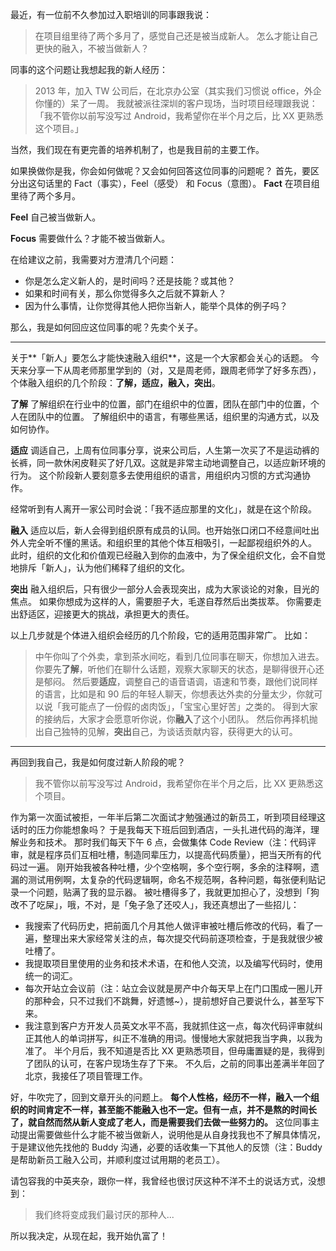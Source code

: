 最近，有一位前不久参加过入职培训的同事跟我说：
>在项目组里待了两个多月了，感觉自己还是被当成新人。
怎么才能让自己更快的融入，不被当做新人？

同事的这个问题让我想起我的新人经历：
>2013 年，加入 TW 公司后，在北京办公室（其实我们习惯说 office，外企你懂的）呆了一周。
我就被派往深圳的客户现场，当时项目经理跟我说：「我不管你以前写没写过 Android，我希望你在半个月之后，比 XX 更熟悉这个项目。」

当然，我们现在有更完善的培养机制了，也是我目前的主要工作。

如果换做你是我，你会如何做呢？又会如何回答这位同事的问题呢？
首先，要区分出这句话里的 Fact（事实），Feel（感受） 和 Focus（意图）。
**Fact**
在项目组里待了两个多月。

**Feel**
自己被当做新人。

**Focus**
需要做什么？才能不被当做新人。

在给建议之前，我需要对方澄清几个问题：
* 你是怎么定义新人的，是时间吗？还是技能？或其他？
* 如果和时间有关，那么你觉得多久之后就不算新人？
* 因为什么事情，让你觉得其他人把你当新人，能举个具体的例子吗？

那么，我是如何回应这位同事的呢？先卖个关子。

---
关于**「新人」要怎么才能快速融入组织**，这是一个大家都会关心的话题。
今天来分享一下从周老师那里学到的（对，又是周老师，跟周老师学了好多东西），个体融入组织的几个阶段：**了解，适应，融入，突出**。

**了解**
了解组织在行业中的位置，部门在组织中的位置，团队在部门中的位置，个人在团队中的位置。
了解组织中的语言，有哪些黑话，组织里的沟通方式，以及如何协作。

**适应**
调适自己，上周有位同事分享，说来公司后，人生第一次买了不是运动裤的长裤，同一款休闲皮鞋买了好几双。这就是非常主动地调整自己，以适应新环境的行为。
这个阶段新人要刻意多去使用组织的语言，用组织内习惯的方式沟通协作。

经常听到有人离开一家公司时会说：「我不适应那里的文化」，就是在这个阶段。

**融入**
适应以后，新人会得到组织原有成员的认同。也开始张口闭口不经意间吐出外人完全听不懂的黑话。和组织里的其他个体互相吸引，一起鄙视组织外的人。
此时，组织的文化和价值观已经融入到你的血液中，为了保全组织文化，会不自觉地排斥「新人」，认为他们稀释了组织的文化。

**突出**
融入组织后，只有很少一部分人会表现突出，成为大家谈论的对象，目光的焦点。
如果你想成为这样的人，需要胆子大，毛遂自荐然后出类拔萃。
你需要走出舒适区，迎接更大的挑战，承担更大的责任。

以上几步就是个体进入组织会经历的几个阶段，它的适用范围非常广。
比如：
>中午你叫了个外卖，拿到茶水间吃，看到几位同事在聊天，你想加入进去。
你要先**了解**，听他们在聊什么话题，观察大家聊天的状态，是聊得很开心还是郁闷。
然后要**适应**，调整自己的语音语调，语速和节奏，跟他们说同样的语言，比如是和 90 后的年轻人聊天，你想表达外卖的分量太少，你就可以说「我可能点了一份假的卤肉饭」，「宝宝心里好苦」之类的。
得到大家的接纳后，大家才会愿意听你说，你**融入**了这个小团队。
然后你再择机抛出自己独特的见解，**突出**自己，为谈话贡献内容，获得更大的认可。

---
再回到我自己，我是如何度过新人阶段的呢？
>我不管你以前写没写过 Android，我希望你在半个月之后，比 XX 更熟悉这个项目。

作为第一次面试被拒，一年半后第二次面试才勉强通过的新员工，听到项目经理这话时的压力你能想象吗？
于是我每天下班后回到酒店，一头扎进代码的海洋，理解业务和技术。
那时我们每天下午 6 点，会做集体 Code Review（注：代码评审，就是程序员们互相吐槽，制造同辈压力，以提高代码质量），把当天所有的代码过一遍。
刚开始我被各种吐槽，少个空格啊，多个空行啊，多余的注释啊，遗漏的测试用例啊，太复杂的代码逻辑啊，命名不规范啊，各种问题，每张便利贴记录一个问题，贴满了我的显示器。
被吐槽得多了，我就更加担心了，没想到「狗改不了吃屎」，哦，不对，是「兔子急了还咬人」，我还真想出了一些招儿：
* 我搜索了代码历史，把前面几个月其他人做评审被吐槽后修改的代码，看了一遍，整理出来大家经常关注的点，每次提交代码前逐项检查，于是我就很少被吐槽了。
* 我提取项目里使用的业务和技术术语，在和他人交流，以及编写代码时，使用统一的词汇。
* 每次开站立会议前（注：站立会议就是房产中介每天早上在门口围成一圈儿开的那种会，只不过我们不跳舞，好遗憾~），提前想好自己要说什么，甚至写下来。
* 我注意到客户方开发人员英文水平不高，我就抓住这一点，每次代码评审就纠正其他人的单词拼写，纠正不准确的用词。慢慢地大家就把我当字典，以我为准了。
半个月后，我不知道是否比 XX 更熟悉项目，但毋庸置疑的是，我得到了团队的认可，在客户现场生存了下来。
不久后，之前的同事出差满半年回了北京，我接任了项目管理工作。

好，牛吹完了，回到文章开头的问题上。
**每个人性格，经历不一样，融入一个组织的时间肯定不一样，甚至能不能融入也不一定。但有一点，并不是熬的时间长了，就自然而然从新人变成了老人，而是需要我们去做一些努力的。**
这位同事主动提出需要做些什么才能不被当做新人，说明他是从自身找我也不了解具体情况，于是建议他先找他的 Buddy 沟通，必要的话收集一下其他人的反馈（注：Buddy 是帮助新员工融入公司，并顺利度过试用期的老员工）。

请包容我的中英夹杂，跟你一样，我曾经也很讨厌这种不洋不土的说话方式，没想到：
>我们终将变成我们最讨厌的那种人...

所以我决定，从现在起，我开始仇富了！